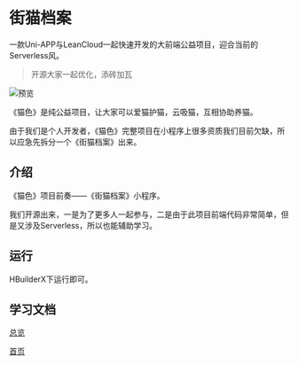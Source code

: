 # 街猫档案

一款Uni-APP与LeanCloud一起快速开发的大前端公益项目，迎合当前的Serverless风。

> 开源大家一起优化，添砖加瓦

![预览](https://img-blog.csdnimg.cn/20200326140609881.gif)

《猫色》是纯公益项目，让大家可以爱猫护猫，云吸猫，互相协助养猫。

由于我们是个人开发者，《猫色》完整项目在小程序上很多资质我们目前欠缺，所以应急先拆分一个《街猫档案》出来。

## 介绍

《猫色》项目前奏——《街猫档案》小程序。

我们开源出来，一是为了更多人一起参与，二是由于此项目前端代码非常简单，但是又涉及Serverless，所以也能辅助学习。

## 运行

HBuilderX下运行即可。

## 学习文档

[总览](https://gitee.com/kvker/stray_cat/wikis/pages)

[首页](https://gitee.com/kvker/stray_cat/wikis/pages?sort_id=2038399&doc_id=597550)